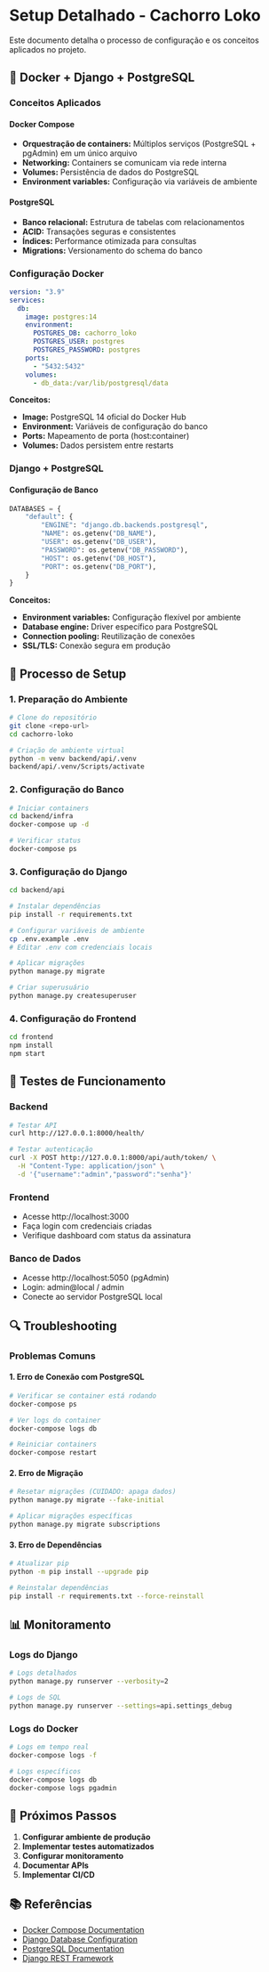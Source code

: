# Setup Detalhado - Cachorro Loko

Este documento detalha o processo de configuração e os conceitos aplicados no projeto.

## 🐳 Docker + Django + PostgreSQL

### Conceitos Aplicados

#### Docker Compose

- **Orquestração de containers:** Múltiplos serviços (PostgreSQL + pgAdmin) em um único arquivo
- **Networking:** Containers se comunicam via rede interna
- **Volumes:** Persistência de dados do PostgreSQL
- **Environment variables:** Configuração via variáveis de ambiente

#### PostgreSQL

- **Banco relacional:** Estrutura de tabelas com relacionamentos
- **ACID:** Transações seguras e consistentes
- **Índices:** Performance otimizada para consultas
- **Migrations:** Versionamento do schema do banco

### Configuração Docker

```yaml
version: "3.9"
services:
  db:
    image: postgres:14
    environment:
      POSTGRES_DB: cachorro_loko
      POSTGRES_USER: postgres
      POSTGRES_PASSWORD: postgres
    ports:
      - "5432:5432"
    volumes:
      - db_data:/var/lib/postgresql/data
```

**Conceitos:**

- **Image:** PostgreSQL 14 oficial do Docker Hub
- **Environment:** Variáveis de configuração do banco
- **Ports:** Mapeamento de porta (host:container)
- **Volumes:** Dados persistem entre restarts

### Django + PostgreSQL

#### Configuração de Banco

```python
DATABASES = {
    "default": {
        "ENGINE": "django.db.backends.postgresql",
        "NAME": os.getenv("DB_NAME"),
        "USER": os.getenv("DB_USER"),
        "PASSWORD": os.getenv("DB_PASSWORD"),
        "HOST": os.getenv("DB_HOST"),
        "PORT": os.getenv("DB_PORT"),
    }
}
```

**Conceitos:**

- **Environment variables:** Configuração flexível por ambiente
- **Database engine:** Driver específico para PostgreSQL
- **Connection pooling:** Reutilização de conexões
- **SSL/TLS:** Conexão segura em produção

## 🔧 Processo de Setup

### 1. Preparação do Ambiente

```bash
# Clone do repositório
git clone <repo-url>
cd cachorro-loko

# Criação de ambiente virtual
python -m venv backend/api/.venv
backend/api/.venv/Scripts/activate
```

### 2. Configuração do Banco

```bash
# Iniciar containers
cd backend/infra
docker-compose up -d

# Verificar status
docker-compose ps
```

### 3. Configuração do Django

```bash
cd backend/api

# Instalar dependências
pip install -r requirements.txt

# Configurar variáveis de ambiente
cp .env.example .env
# Editar .env com credenciais locais

# Aplicar migrações
python manage.py migrate

# Criar superusuário
python manage.py createsuperuser
```

### 4. Configuração do Frontend

```bash
cd frontend
npm install
npm start
```

## 🧪 Testes de Funcionamento

### Backend

```bash
# Testar API
curl http://127.0.0.1:8000/health/

# Testar autenticação
curl -X POST http://127.0.0.1:8000/api/auth/token/ \
  -H "Content-Type: application/json" \
  -d '{"username":"admin","password":"senha"}'
```

### Frontend

- Acesse http://localhost:3000
- Faça login com credenciais criadas
- Verifique dashboard com status da assinatura

### Banco de Dados

- Acesse http://localhost:5050 (pgAdmin)
- Login: admin@local / admin
- Conecte ao servidor PostgreSQL local

## 🔍 Troubleshooting

### Problemas Comuns

#### 1. Erro de Conexão com PostgreSQL

```bash
# Verificar se container está rodando
docker-compose ps

# Ver logs do container
docker-compose logs db

# Reiniciar containers
docker-compose restart
```

#### 2. Erro de Migração

```bash
# Resetar migrações (CUIDADO: apaga dados)
python manage.py migrate --fake-initial

# Aplicar migrações específicas
python manage.py migrate subscriptions
```

#### 3. Erro de Dependências

```bash
# Atualizar pip
python -m pip install --upgrade pip

# Reinstalar dependências
pip install -r requirements.txt --force-reinstall
```

## 📊 Monitoramento

### Logs do Django

```bash
# Logs detalhados
python manage.py runserver --verbosity=2

# Logs de SQL
python manage.py runserver --settings=api.settings_debug
```

### Logs do Docker

```bash
# Logs em tempo real
docker-compose logs -f

# Logs específicos
docker-compose logs db
docker-compose logs pgadmin
```

## 🚀 Próximos Passos

1. **Configurar ambiente de produção**
2. **Implementar testes automatizados**
3. **Configurar monitoramento**
4. **Documentar APIs**
5. **Implementar CI/CD**

## 📚 Referências

- [Docker Compose Documentation](https://docs.docker.com/compose/)
- [Django Database Configuration](https://docs.djangoproject.com/en/stable/ref/settings/#databases)
- [PostgreSQL Documentation](https://www.postgresql.org/docs/)
- [Django REST Framework](https://www.django-rest-framework.org/)

